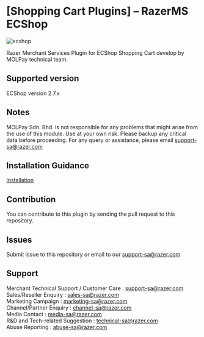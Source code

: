 

[Shopping Cart Plugins] – RazerMS ECShop 
=============
![ecshop](https://user-images.githubusercontent.com/38641542/74416402-0da63c00-4e80-11ea-811c-5e8edde4c237.jpg)

Razer Merchant Services Plugin for ECShop Shopping Cart develop by MOLPay technical team.


Supported version
-----------------

ECShop version 2.7.x


Notes
-----

MOLPay Sdn. Bhd. is not responsible for any problems that might arise from the use of this module. 
Use at your own risk. Please backup any critical data before proceeding. For any query or 
assistance, please email support-sa@razer.com


Installation Guidance
-------------

[Installation](https://github.com/RazerMS/ECShop_Plugin/wiki/Installation-Guidance)


Contribution
------------

You can contribute to this plugin by sending the pull request to this repository.


Issues
------------

Submit issue to this repository or email to our support-sa@razer.com


Support
-------

Merchant Technical Support / Customer Care : support-sa@razer.com <br>
Sales/Reseller Enquiry : sales-sa@razer.com <br>
Marketing Campaign : marketing-sa@razer.com <br>
Channel/Partner Enquiry : channel-sa@razer.com <br>
Media Contact : media-sa@razer.com <br>
R&D and Tech-related Suggestion : technical-sa@razer.com <br>
Abuse Reporting : abuse-sa@razer.com 
